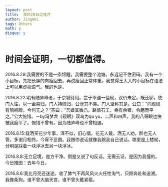 ```yaml
---
layout: post
title:  我的2016之桂月
author: JingWei
tags: Others
math: y
disqus: y
---
```


时间会证明，一切都值得。
====================================

2016.8.29:我需要的不是一条锦鲤，我需要整个池塘。永远记不住密码。我有一个小目标，先把长胖的肉瘦回去。再说瘦回正常体重。我觉得王大大的小目标在语法上可以用虚拟语气。我的也是。

2016.8.22:明有陆庐峰者，于京城待用。尝于市遇一佳砚，议价未定。既还邸，使门人往，以一金易归。门人持砚归，公讶其不类。门人坚称其是。公曰：“向观砚有鸲鹆眼，今何无之？”答曰：“吾嫌其微凸，路值石工，幸有余银，令磨而平之。”公大惋惜。－by冯梦龙《砚眼》双鸟为qu yu，二声和四声。我的八哥眼也快被我磨平了。惋惜不曾有。因为陆庐峰也不曾相遇。

2016.8.15:载酒买花少年事，浑不似，旧心情。花无人戴，酒无人劝，醉也无人管。多谢月相怜，今宵不忍圆。我跟你说话就像我跟我自己说话。哪里是上楼梯，分明是踩着一块浮冰去另一块浮冰。

2016.8.8:无立足境，是方干净。倒是又说了句反话。无需云证，是因为我懂的。今日推图：去年今日。

2016.8.6:我比月亮还迷途。收了脾气不再风风火火任性淘气，只顾奔赴和追溯。我像条狗。谁不曾大脑天宫，谁不曾头戴紧箍。